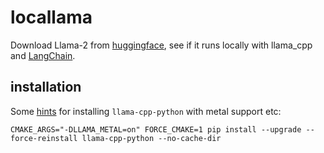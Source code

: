# locallama

Download Llama-2 from [huggingface](https://huggingface.co/TheBloke/Llama-2-13B-chat-GGML/tree/main), see if it runs locally with llama_cpp and [LangChain](https://python.langchain.com/docs/get_started/introduction.html).

## installation

Some [hints](https://python.langchain.com/docs/integrations/llms/llamacpp) for installing `llama-cpp-python` with metal support etc:

`CMAKE_ARGS="-DLLAMA_METAL=on" FORCE_CMAKE=1 pip install --upgrade --force-reinstall llama-cpp-python --no-cache-dir`
